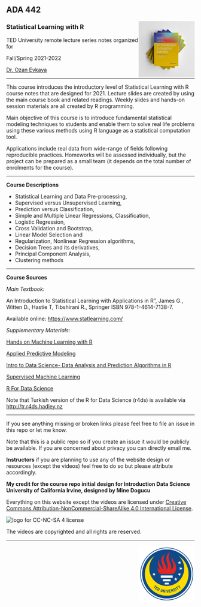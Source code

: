## ADA 442
<img src="img/ISLR.jpg" width="150" align = "right"/>

  
### Statistical Learning with R
TED University remote lecture series notes organized for 

Fall/Spring 2021-2022

[Dr. Ozan Evkaya](https://ozanevkaya.netlify.app/)  
    
<hr>

This course introduces the introductory level of Statistical Learning with R course notes that are designed for 2021. Lecture slides are created by using the main course book and related readings. Weekly slides and hands-on session materials are all created by R programming. 

Main objective of this course is to introduce fundamental statistical modeling
techniques to students and enable them to solve real life problems using
these various methods using R language as a statistical computation tool.

Applications include real data from wide-range of fields following reproducible practices. Homeworks will be assessed individually, but the project can be prepared as a small team (it depends on the total number of enrolments for the course).

<hr>

**Course Descriptions**

- Statistical Learning and Data Pre-processing, 
- Supervised versus Unsupervised Learning,
- Prediction versus Classification, 
- Simple and Multiple Linear Regressions, Classification,
- Logistic Regression, 
- Cross Validation and Bootstrap, 
- Linear Model Selection and
- Regularization, Nonlinear Regression algorithms, 
- Decision Trees and its derivatives, 
- Principal Component Analysis, 
- Clustering methods

<hr>

**Course Sources**

*Main Textbook:* 

An Introduction to Statistical Learning with Applications in R”,
James G., Witten D., Hastie T, Tibshirani R., Springer ISBN 978-1-4614-7138-7.

Available online: https://www.statlearning.com/

*Supplementary Materials:*

[Hands on Machine Learning with R](https://bradleyboehmke.github.io/HOML/)

[Applied Predictive Modeling](http://appliedpredictivemodeling.com/)

[Intro to Data Science- Data Analysis and Prediction Algorithms in R](https://rafalab.github.io/dsbook/)

[Supervised Machine Learning](https://bookdown.org/mpfoley1973/supervised-ml/)

[R For Data Science](https://r4ds.had.co.nz/)

Note that Turkish version of the R for Data Science (r4ds) is available via
http://tr.r4ds.hadley.nz

<hr>

If you see anything missing or broken links please feel free to file an issue in this repo or let me know. 

Note that this is a public repo so if you create an issue it would be publicly be available. If you are concerned about privacy you can directly email me.

**Instructors** if you are planning to use any of the website design or resources (except the videos) feel free to do so but please attribute accordingly. 

**My credit for the course repo initial design for Introduction Data Science University of California Irvine, designed by Mine Dogucu** 

Everything on this website except the videos are licensed under [Creative Commons Attribution-NonCommercial-ShareAlike 4.0 International License](http://creativecommons.org/licenses/by-nc-sa/4.0/).

<img src="https://i.creativecommons.org/l/by-nc-sa/4.0/88x31.png" alt="logo for CC-NC-SA 4 license"/>

The videos are copyrighted and all rights are reserved.

<hr>

<img src="img/TEDU.png" width="150" align = "right"/>



